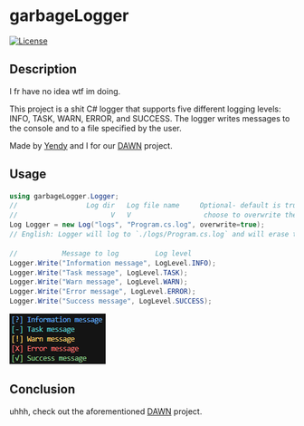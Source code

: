 # garbageLogger

[![License](https://img.shields.io/badge/license-WTFPL-blue.svg)](LICENSE)

## Description
I fr have no idea wtf im doing.

This project is a shit C# logger that supports five different logging levels: INFO, TASK, WARN, ERROR, and SUCCESS. The logger writes messages to the console and to a file specified by the user.

Made by [Yendy](https://github.com/YendisFish) and I for our [DAWN](https://github.com/The-Holy-Church-of-Terry-Davis/DAWN) project.

## Usage
```csharp
using garbageLogger.Logger;
//                 Log dir   Log file name     Optional- default is true:
//                       V   V                  choose to overwrite the log file each run
Log Logger = new Log("logs", "Program.cs.log", overwrite=true);
// English: Logger will log to `./logs/Program.cs.log` and will erase the log file each time the program is ran. 

//           Message to log         Log level  
Logger.Write("Information message", LogLevel.INFO);
Logger.Write("Task message", LogLevel.TASK);
Logger.Write("Warn message", LogLevel.WARN);
Logger.Write("Error message", LogLevel.ERROR);
Logger.Write("Success message", LogLevel.SUCCESS);
```

![Example Image](example.png)

## Conclusion
uhhh, check out the aforementioned [DAWN](https://github.com/The-Holy-Church-of-Terry-Davis/DAWN) project.